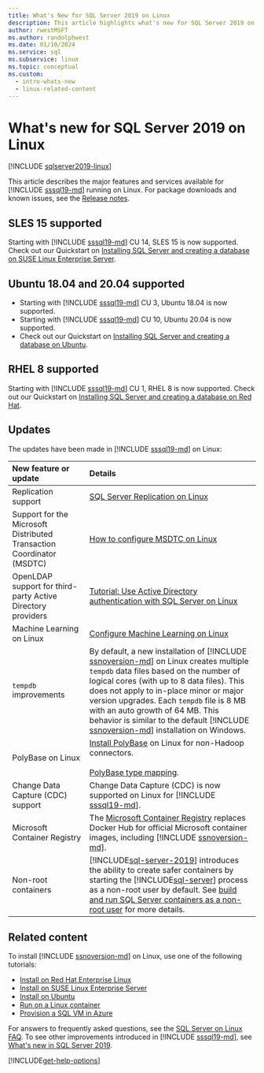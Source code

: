 ```yaml
---
title: What's New for SQL Server 2019 on Linux
description: This article highlights what's new for SQL Server 2019 on Linux.
author: rwestMSFT
ms.author: randolphwest
ms.date: 01/10/2024
ms.service: sql
ms.subservice: linux
ms.topic: conceptual
ms.custom:
  - intro-whats-new
  - linux-related-content
---
```


# What's new for SQL Server 2019 on Linux

[!INCLUDE [sqlserver2019-linux](../includes/applies-to-version/sqlserver2019-linux.md)]

This article describes the major features and services available for [!INCLUDE [sssql19-md](../includes/sssql19-md.md)] running on Linux. For package downloads and known issues, see the [Release notes](sql-server-linux-release-notes-2019.md).

## SLES 15 supported

Starting with [!INCLUDE [sssql19-md](../includes/sssql19-md.md)] CU 14, SLES 15 is now supported. Check out our Quickstart on [Installing SQL Server and creating a database on SUSE Linux Enterprise Server](quickstart-install-connect-suse.md).

## Ubuntu 18.04 and 20.04 supported

- Starting with [!INCLUDE [sssql19-md](../includes/sssql19-md.md)] CU 3, Ubuntu 18.04 is now supported. 
- Starting with [!INCLUDE [sssql19-md](../includes/sssql19-md.md)] CU 10, Ubuntu 20.04 is now supported. 
- Check out our Quickstart on [Installing SQL Server and creating a database on Ubuntu](quickstart-install-connect-ubuntu.md?view=sql-server-linux-ver15&preserve-view=true).

## RHEL 8 supported

Starting with [!INCLUDE [sssql19-md](../includes/sssql19-md.md)] CU 1, RHEL 8 is now supported. Check out our Quickstart on [Installing SQL Server and creating a database on Red Hat](quickstart-install-connect-red-hat.md?view=sql-server-linux-ver15&preserve-view=true).

## Updates

The updates have been made in [!INCLUDE [sssql19-md](../includes/sssql19-md.md)] on Linux:

| New feature or update | Details |
|:-----|:-----|
|Replication support |[SQL Server Replication on Linux](sql-server-linux-replication.md)
|Support for the Microsoft Distributed Transaction Coordinator (MSDTC) |[How to configure MSDTC on Linux](sql-server-linux-configure-msdtc.md) |
|OpenLDAP support for third-party Active Directory providers |[Tutorial: Use Active Directory authentication with SQL Server on Linux](sql-server-linux-active-directory-authentication.md) |
|Machine Learning on Linux |[Configure Machine Learning on Linux](sql-server-linux-setup-machine-learning.md) |
|`tempdb` improvements | By default, a new installation of [!INCLUDE [ssnoversion-md](../includes/ssnoversion-md.md)] on Linux creates multiple `tempdb` data files based on the number of logical cores (with up to 8 data files). This does not apply to in-place minor or major version upgrades. Each `tempdb` file is 8 MB with an auto growth of 64 MB. This behavior is similar to the default [!INCLUDE [ssnoversion-md](../includes/ssnoversion-md.md)] installation on Windows. |
| PolyBase on Linux | [Install PolyBase](../relational-databases/polybase/polybase-linux-setup.md) on Linux for non-Hadoop connectors.<br/><br/>[PolyBase type mapping](../relational-databases/polybase/polybase-type-mapping.md). |
| Change Data Capture (CDC) support | Change Data Capture (CDC) is now supported on Linux for [!INCLUDE [sssql19-md](../includes/sssql19-md.md)]. |
| Microsoft Container Registry | The [Microsoft Container Registry](https://azure.microsoft.com/blog/microsoft-syndicates-container-catalog/) replaces Docker Hub for official Microsoft container images, including [!INCLUDE [ssnoversion-md](../includes/ssnoversion-md.md)]. |
| Non-root containers | [!INCLUDE[sql-server-2019](../includes/sssql19-md.md)] introduces the ability to create safer containers by starting the [!INCLUDE[sql-server](../includes/ssnoversion-md.md)] process as a non-root user by default. See [build and run SQL Server containers as a non-root user](./sql-server-linux-docker-container-security.md#buildnonrootcontainer) for more details. |

## Related content

To install [!INCLUDE [ssnoversion-md](../includes/ssnoversion-md.md)] on Linux, use one of the following tutorials:

- [Install on Red Hat Enterprise Linux](quickstart-install-connect-red-hat.md?view=sql-server-linux-ver15&preserve-view=true)
- [Install on SUSE Linux Enterprise Server](quickstart-install-connect-suse.md?view=sql-server-linux-ver15&preserve-view=true)
- [Install on Ubuntu](quickstart-install-connect-ubuntu.md?view=sql-server-linux-ver15&preserve-view=true)
- [Run on a Linux container](quickstart-install-connect-docker.md?view=sql-server-linux-ver15&preserve-view=true)
- [Provision a SQL VM in Azure](/azure/azure-sql/virtual-machines/linux/sql-vm-create-portal-quickstart?toc=/sql/toc/toc.json)

For answers to frequently asked questions, see the [SQL Server on Linux FAQ](sql-server-linux-faq.yml). To see other improvements introduced in [!INCLUDE [sssql19-md](../includes/sssql19-md.md)], see [What's new in SQL Server 2019](../sql-server/what-s-new-in-sql-server-2019.md).

[!INCLUDE[get-help-options](../includes/paragraph-content/get-help-options.md)]
